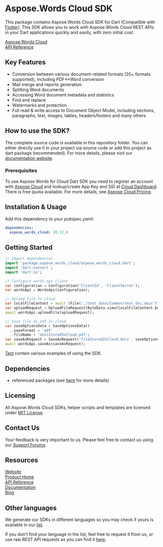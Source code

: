 # Aspose.Words Cloud SDK
This package contains Aspose.Words Cloud SDK for Dart (Compatible with [Flutter](https://flutter.dev/)). 
This SDK allows you to work with Aspose.Words Cloud REST APIs in your Dart applications quickly and easily, with zero initial cost.

[Aspose.Words Cloud](https://products.aspose.cloud/words/family "Aspose.Words Cloud")  
[API Reference](https://apireference.aspose.cloud/words/)  

## Key Features
* Conversion between various document-related formats (20+ formats supported), including PDF<->Word conversion
* Mail merge and reports generation 
* Splitting Word documents
* Accessing Word document metadata and statistics
* Find and replace
* Watermarks and protection
* Full read & write access to Document Object Model, including sections, paragraphs, text, images, tables, headers/footers and many others

## How to use the SDK?

The complete source code is available in this repository folder. You can either directly use it in your project via source code or add this project as dart package (recommended). For more details, please visit our [documentation website](https://docs.aspose.cloud/display/wordscloud/Available+SDKs).

### Prerequisites

To use Aspose Words for Cloud Dart SDK you need to register an account with [Aspose Cloud](https://www.aspose.cloud/) and lookup/create App Key and SID at [Cloud Dashboard](https://dashboard.aspose.cloud/#/apps). There is free quota available. For more details, see [Aspose Cloud Pricing](https://purchase.aspose.cloud/pricing).

## Installation & Usage
Add this dependency to your *pubspec.yaml*:

```yaml
dependencies:
  aspose_words_cloud: 20.12.0
```

## Getting Started

```dart
// Import dependencies
import 'package:aspose_words_cloud/aspose_words_cloud.dart';
import 'dart:convert';
import 'dart:io';

// Configure words api client
var configuration = Configuration('ClientId', 'ClientSecret');
var wordsApi = WordsApi(configuration);

// Upload file to cloud
var localFileContent = await (File('./test_data/Common/test_doc.docx').readAsBytes());
var uploadRequest = UploadFileRequest(ByteData.view(localFileContent.buffer), 'fileStoredInCloud.docx');
await wordsApi.uploadFile(uploadRequest);

// Save file as pdf in cloud
var saveOptionsData = SaveOptionsData()
  ..saveFormat = 'pdf'
  ..fileName = 'destStoredInCloud.pdf';
var saveAsRequest = SaveAsRequest('fileStoredInCloud.docx', saveOptionsData);
await wordsApi.saveAs(saveAsRequest);
```

[Test](test) contain various examples of using the SDK.

## Dependencies
- referenced packages (see [here](pubspec.yaml) for more details)

## Licensing

All Aspose.Words Cloud SDKs, helper scripts and templates are licensed under [MIT License](https://github.com/aspose-words-cloud/aspose-words-cloud-dart/blob/master/LICENSE). 

## Contact Us
Your feedback is very important to us. Please feel free to contact us using our [Support Forums](https://forum.aspose.cloud/c/words).

## Resources

[Website](https://www.aspose.cloud/)  
[Product Home](https://products.aspose.cloud/words/family)  
[API Reference](https://apireference.aspose.cloud/words/)  
[Documentation](https://docs.aspose.cloud/display/wordscloud/Home)  
[Blog](https://blog.aspose.cloud/category/words/)  

## Other languages
We generate our SDKs in different languages so you may check if yours is available in our [list](https://github.com/aspose-words-cloud).

If you don't find your language in the list, feel free to request it from us, or use raw REST API requests as you can find it [here](https://products.aspose.cloud/words/curl).
